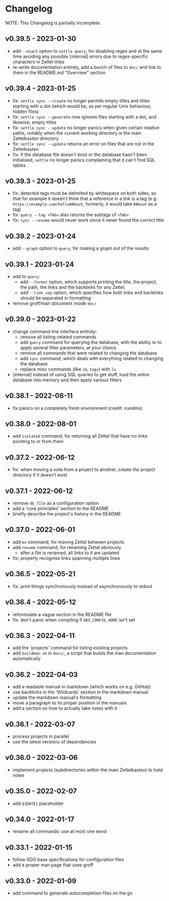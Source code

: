 # Changelog

NOTE: This Changelog is partially incomplete.

## v0.39.5 - 2023-01-30

- add `--exact` option to `settle query`, for disabling regex and at the same
    time avoiding any possible [internal] errors due to regex-specific
    characters in Zettel titles
- re-write documentation entirely, add a bunch of files to `doc/` and link to
    them in the README.md "Overview" section

## v0.39.4 - 2023-01-25

- fix: `settle sync --create` no longer permits empty titles and titles starting
    with a dot (which would be, as per regular Unix behaviour, hidden files)
- fix: `settle sync --generate` now ignores files starting with a dot, and
    likewise, empty titles
- fix: `settle sync --update` no longer panics when given certain relative
    paths, notably when the current working directory is the main Zettelkasten
    directory
- fix: `settle sync --update` returns an error on files that are not in the
    Zettelkasten
- fix: if the database file doesn't exist or the database hasn't been
    initialised, `settle` no longer panics complaining that it can't find SQL
    tables

## v0.39.3 - 2023-01-25

- fix: detected tags must be delimited by whitespace on both sides, so that for
    example it doesn't think that a reference in a link is a tag (e.g.
    `https://example.com/hello#About`; formerly, it would take `#About` as a
    tag)
- fix: `query --tag <TAG>` also returns the subtags of `<TAG>`
- fix: `sync --rename` would never work since it never found the correct title

## v0.39.2 - 2023-01-24

- add `--graph` option to `query`, for making a graph out of the results

## v0.39.1 - 2023-01-24

- add to `query`:
    - add `--format` option, which supports printing the title, the project, the
        path, the links and the backlinks for any Zettel.
    - add `--link_sep` option, which specifies how both links and backlinks
        should be separated in formatting
- remove groff/man document inside `doc/`

## v0.39.0 - 2023-01-22

- change command line interface entirely:
    - remove all listing-related commands
    - add `query` command for querying the database, with the ability to to
        apply several filter parameters, at your choice
    - remove all commands that were related to changing the database
    - add `sync` command, which deals with everything related to changing the
        database
    - replace misc commands (like `zk`, `tags`) with `ls`
- [internal] instead of using SQL queries to get stuff, load the entire
    database into memory and then apply various filters

## v0.38.1 - 2022-08-11

- fix panics on a completely fresh environment (credit: irandms)

## v0.38.0 - 2022-08-01

- add `isolated` command, for returning all Zettel that have no links pointing
    to or from them

## v0.37.2 - 2022-06-12

- fix: when moving a note from a project to another, create the project
    directory if it doesn't exist

## v0.37.1 - 2022-06-12

- remove `db_file` as a configuration option
- add a 'core principles' section to the README
- briefly describe the project's history in the README

## v0.37.0 - 2022-06-01

- add `mv` command, for moving Zettel between projects
- add `rename` command, for renaming Zettel obviously
    - after a file is renamed, all links to it are updated
- fix: properly recognise links spanning multiple lines

## v0.36.5 - 2022-05-21

- fix: print things synchronously instead of asynchronously to stdout

## v0.36.4 - 2022-05-12

- reformulate a vague section in the README file
- fix: don't panic when compiling if `XDG_CONFIG_HOME` isn't set

## v0.36.3 - 2022-04-11

- add the 'projects' command for listing existing projects
- add `buildman.sh` in `docs/`, a script that builds the man documentation
    automatically

## v0.36.2 - 2022-04-03

- add a readable manual in markdown (which works on e.g. GitHub)
- use backticks in the 'Wildcards' section in the markdown manual
- update the markdown manual's formatting
- move a paragraph to its proper position in the manuals
- add a section on how to actually take notes with it

## v0.36.1 - 2022-03-07

- process projects in parallel
- use the latest versions of dependencies

## v0.36.0 - 2022-03-06

- implement projects (subdirectories within the main Zettelkasten) to hold notes

## v0.35.0 - 2022-02-07

- add `${DATE}` placeholder

## v0.34.0 - 2022-01-17

- rename all commands: use at most one word

## v0.33.1 - 2022-01-15

- follow XDG base specifications for configuration files
- add a proper man page that uses groff

## v0.33.0 - 2022-01-09

- add command to generate autocompletion files on the go
